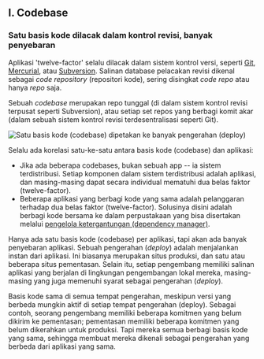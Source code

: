 ## I. Codebase
### Satu basis kode dilacak dalam kontrol revisi, banyak penyebaran

Aplikasi 'twelve-factor' selalu dilacak dalam sistem kontrol versi, seperti [Git](http://git-scm.com/), [Mercurial](https://www.mercurial-scm.org/), atau [Subversion](http://subversion.apache.org/). Salinan database pelacakan revisi dikenal sebagai *code repository* (repositori kode), sering disingkat *code repo* atau hanya *repo* saja.

Sebuah *codebase* merupakan repo tunggal (di dalam sistem kontrol revisi terpusat seperti Subversion), atau setiap set repos yang berbagi komit akar (dalam sebuah sistem kontrol revisi terdesentralisasi seperti Git).

![Satu basis kode (codebase) dipetakan ke banyak pengerahan (deploy)](/images/codebase-deploys.png)

Selalu ada korelasi satu-ke-satu antara basis kode (codebase) dan aplikasi:

* Jika ada beberapa codebases, bukan sebuah app -- ia sistem terdistribusi. Setiap komponen dalam sistem terdistribusi adalah aplikasi, dan masing-masing dapat secara individual mematuhi dua belas faktor (twelve-factor).
* Beberapa aplikasi yang berbagi kode yang sama adalah pelanggaran terhadap dua belas faktor (twelve-factor).  Solusinya disini adalah berbagi kode bersama ke dalam perpustakaan yang bisa disertakan melalui [pengelola ketergantungan (dependency manager)](./dependencies).

Hanya ada satu basis kode (codebase) per aplikasi, tapi akan ada banyak penyebaran aplikasi.  Sebuah pengerahan (*deploy*) adalah menjalankan instan dari aplikasi.  Ini biasanya merupakan situs produksi, dan satu atau beberapa situs pementasan.  Selain itu, setiap pengembang memiliki salinan aplikasi yang berjalan di lingkungan pengembangan lokal mereka, masing-masing yang juga memenuhi syarat sebagai pengerahan (_deploy_).

Basis kode sama di semua tempat pengerahan, meskipun versi yang berbeda mungkin aktif di setiap tempat pengerahan (deploy).  Sebagai contoh, seorang pengembang memiliki beberapa komitmen yang belum dikirim ke pementasan; pementasan memiliki beberapa komitmen yang belum dikerahkan untuk produksi. Tapi mereka semua berbagi basis kode yang sama, sehingga membuat mereka dikenali sebagai pengerahan yang berbeda dari aplikasi yang sama.


